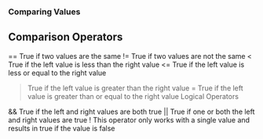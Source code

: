 ### Comparing Values

## Comparison Operators

== True if two values are the same
!= True if two values are not the same
< True if the left value is less than the right value
<= True if the left value is less or equal to the right value

> True if the left value is greater than the right value
> = True if the left value is greater than or equal to the right value
> Logical Operators

&& True if the left and right values are both true
|| True if one or both the left and right values are true
! This operator only works with a single value and results in true if the value is false
